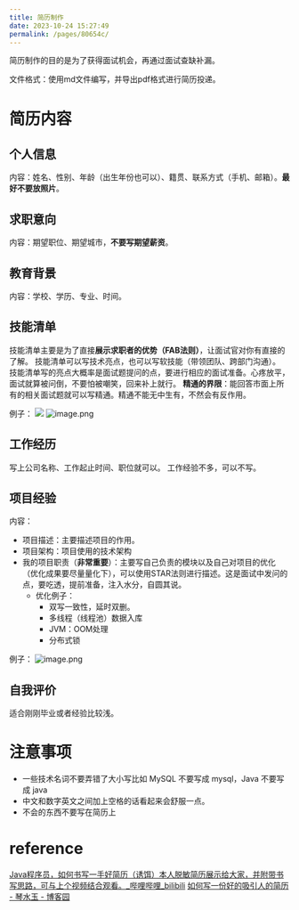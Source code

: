```yaml
---
title: 简历制作
date: 2023-10-24 15:27:49
permalink: /pages/80654c/
---
```

简历制作的目的是为了获得面试机会，再通过面试查缺补漏。

文件格式：使用md文件编写，并导出pdf格式进行简历投递。
# 简历内容
## 个人信息
内容：姓名、性别、年龄（出生年份也可以）、籍贯、联系方式（手机、邮箱）。**最好不要放照片**。
## 求职意向
内容：期望职位、期望城市，**不要写期望薪资**。
## 教育背景
内容：学校、学历、专业、时间。
## 技能清单
技能清单主要是为了直接**展示求职者的优势（FAB法则）**，让面试官对你有直接的了解。
技能清单可以写技术亮点，也可以写软技能（带领团队、跨部门沟通）。
技能清单写的亮点大概率是面试题提问的点，要进行相应的面试准备。心疼放平，面试就算被问倒，不要怕被嘲笑，回来补上就行。
**精通的界限**：能回答市面上所有的相关面试题就可以写精通。精通不能无中生有，不然会有反作用。

例子：
![](https://www.yuque.com/api/filetransfer/images?url=https%3A%2F%2Fnotes-img2022.oss-cn-shenzhen.aliyuncs.com%2Fimg%2F1662431969129-8589d0ed-6234-4a4c-a636-5f2fb8c80c1a.png&sign=65f74913c7deba338a582ee11c17e808d6b4e76f6381e83f33b27e218f3b181b#from=url&id=DIJ9i&originHeight=513&originWidth=980&originalType=binary&ratio=1.5&rotation=0&showTitle=false&status=done&style=none&title=)
![image.png](C:\Users\xiong\Desktop\temp\1696744833586-19d24992-e9ea-438f-aa5c-9b43d590ff77.png)

## 工作经历
写上公司名称、工作起止时间、职位就可以。
工作经验不多，可以不写。
## 项目经验
内容：

- 项目描述：主要描述项目的作用。
- 项目架构：项目使用的技术架构
- 我的项目职责（**非常重要**）：主要写自己负责的模块以及自己对项目的优化（优化成果要尽量量化下），可以使用STAR法则进行描述。这是面试中发问的点，要吃透，提前准备，注入水分，自圆其说。
   - 优化例子：
      - 双写一致性，延时双删。
      - 多线程（线程池）数据入库
      - JVM：OOM处理
      - 分布式锁

例子：
![image.png](C:\Users\xiong\Desktop\temp\1696745019657-46157156-267d-448b-b276-fc7fefa086f9.png)


## 自我评价
适合刚刚毕业或者经验比较浅。


# 注意事项

- 一些技术名词不要弄错了大小写比如 MySQL 不要写成 mysql，Java 不要写成 java
- 中文和数字英文之间加上空格的话看起来会舒服一点。
- 不会的东西不要写在简历上

# reference
[Java程序员，如何书写一手好简历（诱饵）本人脱敏简历展示给大家，并附带书写思路，可与上个视频结合观看。_哔哩哔哩_bilibili](https://www.bilibili.com/video/BV1d24y1i7QG/?spm_id_from=333.999.0.0&vd_source=5af50baf3eb207941f798ebc66530c96)
[如何写一份好的吸引人的简历 - 琴水玉 - 博客园](https://www.cnblogs.com/lovesqcc/p/15991783.html)

